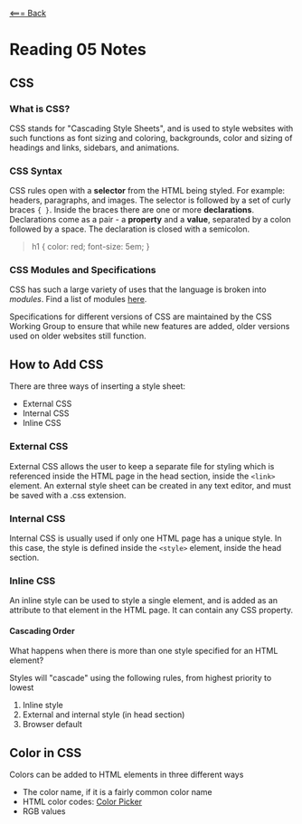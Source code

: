 [<=== Back](README.md)

# Reading 05 Notes

## CSS

### What is CSS?
CSS stands for "Cascading Style Sheets", and is used to style websites with such functions as font sizing and coloring, backgrounds, color and sizing of headings and links, sidebars, and animations.

### CSS Syntax
CSS rules open with a **selector** from the HTML being styled. For example: headers, paragraphs, and images. The selector is followed by a set of curly braces `{ }`. Inside the braces there are one or more **declarations**. Declarations come as a pair - a **property** and a **value**, separated by a colon followed by a space. The declaration is closed with a semicolon.
> h1 {
    color: red;
    font-size: 5em;
}

### CSS Modules and Specifications
CSS has such a large variety of uses that the language is broken into *modules*. Find a list of modules [here](https://developer.mozilla.org/en-US/docs/Web/CSS).

Specifications for different versions of CSS are maintained by the CSS Working Group to ensure that while new features are added, older versions used on older websites still function.

## How to Add CSS
There are three ways of inserting a style sheet:
- External CSS
- Internal CSS
- Inline CSS

### External CSS
 External CSS allows the user to keep a separate file for styling which is referenced inside the HTML page in the head section, inside the `<link>` element.
An external style sheet can be created in any text editor, and must be saved with a .css extension.

### Internal CSS
Internal CSS is usually used if only one HTML page has a unique style. In this case, the style is defined inside the `<style>` element, inside the head section.

### Inline CSS
An inline style can be used to style a single element, and is added as an attribute to that element in the HTML page. It can contain any CSS property.

#### Cascading Order
What happens when there is more than one style specified for an HTML element?

Styles will "cascade" using the following rules, from highest priority to lowest
1. Inline style
2. External and internal style (in head section)
3. Browser default

## Color in CSS
Colors can be added to HTML elements in three different ways
- The color name, if it is a fairly common color name
- HTML color codes: [Color Picker](https://htmlcolorcodes.com/color-picker/)
- RGB values